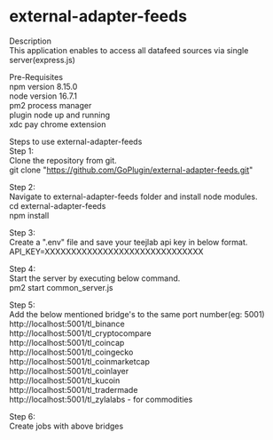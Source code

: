 # external-adapter-feeds  

Description  
This application enables to access all datafeed sources via single server(express.js)  

Pre-Requisites  
npm version 8.15.0  
node version 16.7.1  
pm2 process manager  
plugin node up and running  
xdc pay chrome extension  


Steps to use external-adapter-feeds  
Step 1:  
Clone the repository from git.  
git clone "https://github.com/GoPlugin/external-adapter-feeds.git"  
  
Step 2:  
Navigate to external-adapter-feeds folder and install node modules.  
cd external-adapter-feeds  
npm install  
  
Step 3:  
Create a ".env" file and save your teejlab api key in below format.  
API_KEY=XXXXXXXXXXXXXXXXXXXXXXXXXXXXXX  
  
Step 4:  
Start the server by executing below command.  
pm2 start common_server.js

Step 5:  
Add the below mentioned bridge's to the same port number(eg: 5001)  
http://localhost:5001/tl_binance  
http://localhost:5001/tl_cryptocompare  
http://localhost:5001/tl_coincap  
http://localhost:5001/tl_coingecko  
http://localhost:5001/tl_coinmarketcap  
http://localhost:5001/tl_coinlayer  
http://localhost:5001/tl_kucoin  
http://localhost:5001/tl_tradermade  
http://localhost:5001/tl_zylalabs  - for commodities  

Step 6:  
Create jobs with above bridges








